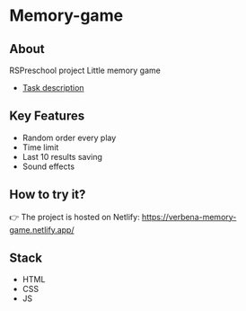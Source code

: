 # Memory-game

## About

RSPreschool project
Little memory game

* [Task description](https://github.com/rolling-scopes-school/tasks/blob/master/tasks/js30%23/js30-8.md)

## Key Features

* Random order every play
* Time limit
* Last 10 results saving
* Sound effects

## How to try it?

👉 The project is hosted on Netlify: https://verbena-memory-game.netlify.app/

## Stack

* HTML
* CSS
* JS
